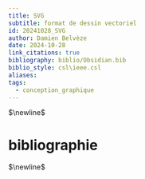 ```yaml
---
title: SVG
subtitle: format de dessin vectoriel
id: 20241028_SVG
author: Damien Belvèze
date: 2024-10-28
link_citations: true
bibliography: biblio/Obsidian.bib
biblio_style: csl\ieee.csl
aliases: 
tags:
  - conception_graphique
---
```




$\newline$
# bibliographie
$\newline$






